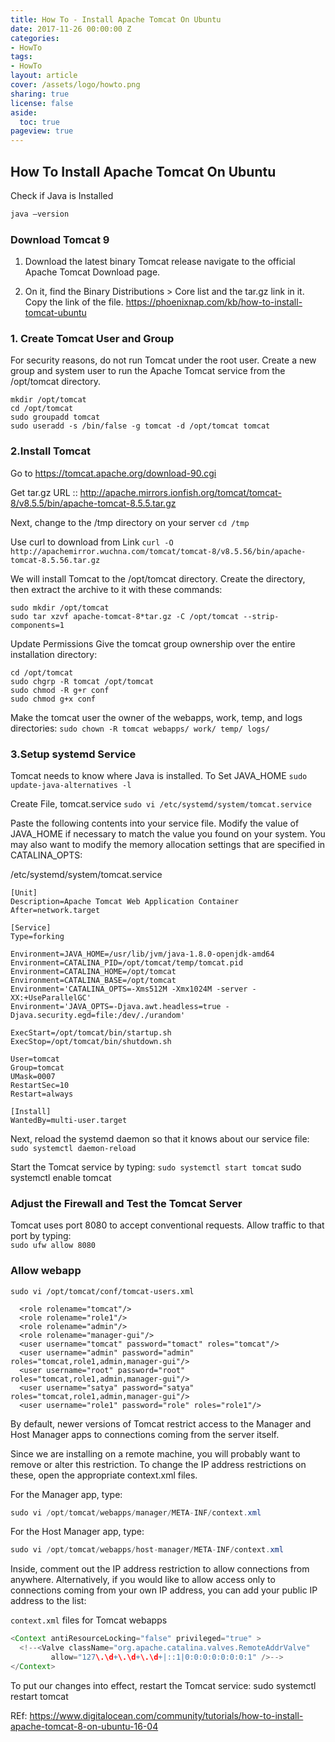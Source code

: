 ```yaml
---
title: How To - Install Apache Tomcat On Ubuntu
date: 2017-11-26 00:00:00 Z
categories:
- HowTo
tags:
- HowTo
layout: article
cover: /assets/logo/howto.png
sharing: true
license: false
aside:
  toc: true
pageview: true
---
```



## How To Install Apache Tomcat On Ubuntu

Check if Java is Installed
```java
java –version
```

### Download Tomcat 9
1. Download the latest binary Tomcat release navigate to the official Apache Tomcat Download page.

2. On it, find the Binary Distributions > Core list and the tar.gz link in it. Copy the link of the file.
https://phoenixnap.com/kb/how-to-install-tomcat-ubuntu


### 1. Create Tomcat User and Group
For security reasons, do not run Tomcat under the root user. Create a new group and system user to run the Apache Tomcat service from the /opt/tomcat directory.
```
mkdir /opt/tomcat
cd /opt/tomcat
sudo groupadd tomcat
sudo useradd -s /bin/false -g tomcat -d /opt/tomcat tomcat
```

### 2.Install Tomcat
Go to https://tomcat.apache.org/download-90.cgi

Get tar.gz URL :: http://apache.mirrors.ionfish.org/tomcat/tomcat-8/v8.5.5/bin/apache-tomcat-8.5.5.tar.gz

Next, change to the /tmp directory on your server
`cd /tmp`

Use curl to download from Link
`curl -O http://apachemirror.wuchna.com/tomcat/tomcat-8/v8.5.56/bin/apache-tomcat-8.5.56.tar.gz`


We will install Tomcat to the /opt/tomcat directory. Create the directory, then extract the archive to it with these commands:
```
sudo mkdir /opt/tomcat
sudo tar xzvf apache-tomcat-8*tar.gz -C /opt/tomcat --strip-components=1
```

Update Permissions
Give the tomcat group ownership over the entire installation directory:
```
cd /opt/tomcat
sudo chgrp -R tomcat /opt/tomcat
sudo chmod -R g+r conf
sudo chmod g+x conf
```

Make the tomcat user the owner of the webapps, work, temp, and logs directories:
`sudo chown -R tomcat webapps/ work/ temp/ logs/`


### 3.Setup systemd Service

Tomcat needs to know where Java is installed. To Set JAVA_HOME
`sudo update-java-alternatives -l`

Create File, tomcat.service
`sudo vi /etc/systemd/system/tomcat.service`

Paste the following contents into your service file. Modify the value of JAVA_HOME if necessary to match the value you found on your system. You may also want to modify the memory allocation settings that are specified in CATALINA_OPTS:

/etc/systemd/system/tomcat.service
```
[Unit]
Description=Apache Tomcat Web Application Container
After=network.target

[Service]
Type=forking

Environment=JAVA_HOME=/usr/lib/jvm/java-1.8.0-openjdk-amd64
Environment=CATALINA_PID=/opt/tomcat/temp/tomcat.pid
Environment=CATALINA_HOME=/opt/tomcat
Environment=CATALINA_BASE=/opt/tomcat
Environment='CATALINA_OPTS=-Xms512M -Xmx1024M -server -XX:+UseParallelGC'
Environment='JAVA_OPTS=-Djava.awt.headless=true -Djava.security.egd=file:/dev/./urandom'

ExecStart=/opt/tomcat/bin/startup.sh
ExecStop=/opt/tomcat/bin/shutdown.sh

User=tomcat
Group=tomcat
UMask=0007
RestartSec=10
Restart=always

[Install]
WantedBy=multi-user.target
```


Next, reload the systemd daemon so that it knows about our service file:
`sudo systemctl daemon-reload`


Start the Tomcat service by typing:
`sudo systemctl start tomcat`
sudo systemctl enable tomcat


### Adjust the Firewall and Test the Tomcat Server
Tomcat uses port 8080 to accept conventional requests. Allow traffic to that port by typing:  
`sudo ufw allow 8080`



### Allow webapp
`sudo vi /opt/tomcat/conf/tomcat-users.xml`

```
  <role rolename="tomcat"/>
  <role rolename="role1"/>
  <role rolename="admin"/>
  <role rolename="manager-gui"/>
  <user username="tomcat" password="tomact" roles="tomcat"/>
  <user username="admin" password="admin" roles="tomcat,role1,admin,manager-gui"/>
  <user username="root" password="root" roles="tomcat,role1,admin,manager-gui"/>
  <user username="satya" password="satya" roles="tomcat,role1,admin,manager-gui"/>
  <user username="role1" password="role" roles="role1"/>
```


By default, newer versions of Tomcat restrict access to the Manager and Host Manager apps to connections coming from the server itself.

Since we are installing on a remote machine, you will probably want to remove or alter this restriction. To change the IP address restrictions on these, open the appropriate context.xml files.

For the Manager app, type:
```java
sudo vi /opt/tomcat/webapps/manager/META-INF/context.xml
```

For the Host Manager app, type:
```java
sudo vi /opt/tomcat/webapps/host-manager/META-INF/context.xml
```

Inside, comment out the IP address restriction to allow connections from anywhere. Alternatively, if you would like to allow access only to connections coming from your own IP address, you can add your public IP address to the list:

`context.xml` files for Tomcat webapps
```java
<Context antiResourceLocking="false" privileged="true" >
  <!--<Valve className="org.apache.catalina.valves.RemoteAddrValve"
         allow="127\.\d+\.\d+\.\d+|::1|0:0:0:0:0:0:0:1" />-->
</Context>
```




To put our changes into effect, restart the Tomcat service:
sudo systemctl restart tomcat


REf: https://www.digitalocean.com/community/tutorials/how-to-install-apache-tomcat-8-on-ubuntu-16-04